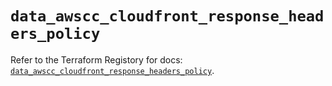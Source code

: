 # `data_awscc_cloudfront_response_headers_policy`

Refer to the Terraform Registory for docs: [`data_awscc_cloudfront_response_headers_policy`](https://registry.terraform.io/providers/hashicorp/awscc/0.70.0/docs/data-sources/cloudfront_response_headers_policy).
